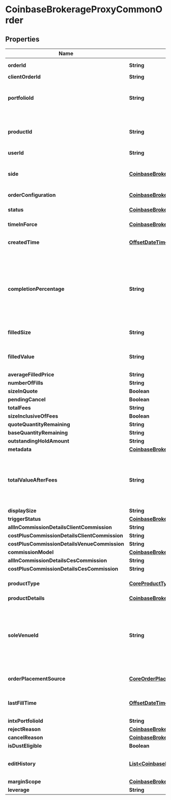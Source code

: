 
# CoinbaseBrokerageProxyCommonOrder

## Properties
Name | Type | Description | Notes
------------ | ------------- | ------------- | -------------
**orderId** | **String** | The unique id for this order | 
**clientOrderId** | **String** |  |  [optional]
**portfolioId** | **String** | The id of the portfolio that this order was created in&#39; | 
**productId** | **String** | The product this order was created for e.g. &#39;BTC-USD&#39; | 
**userId** | **String** |  |  [optional]
**side** | [**CoinbaseBrokerageProxyCommonOrderSide**](CoinbaseBrokerageProxyCommonOrderSide.md) | The side of the market that the order is on e.g. &#39;BUY&#39;, &#39;SELL&#39; | 
**orderConfiguration** | [**CoinbaseBrokerageProxyCommonOrderConfiguration**](CoinbaseBrokerageProxyCommonOrderConfiguration.md) |  |  [optional]
**status** | [**CoinbaseBrokerageProxyCommonOrderExecutionStatus**](CoinbaseBrokerageProxyCommonOrderExecutionStatus.md) | The current state of the order | 
**timeInForce** | [**CoinbaseBrokerageProxyCommonTimeInForceType**](CoinbaseBrokerageProxyCommonTimeInForceType.md) |  |  [optional]
**createdTime** | [**OffsetDateTime**](OffsetDateTime.md) | Timestamp for when the order was created | 
**completionPercentage** | **String** | Completion percentage of order, as a stringified float. Value will be an empty string if percentage cannot be calculated. |  [optional]
**filledSize** | **String** | Total filled size, in base currency |  [optional]
**filledValue** | **String** | Total filled value, in quote currency |  [optional]
**averageFilledPrice** | **String** |  |  [optional]
**numberOfFills** | **String** |  |  [optional]
**sizeInQuote** | **Boolean** |  |  [optional]
**pendingCancel** | **Boolean** |  |  [optional]
**totalFees** | **String** |  |  [optional]
**sizeInclusiveOfFees** | **Boolean** |  |  [optional]
**quoteQuantityRemaining** | **String** |  |  [optional]
**baseQuantityRemaining** | **String** |  |  [optional]
**outstandingHoldAmount** | **String** |  |  [optional]
**metadata** | [**CoinbaseBrokerageProxyCommonOrderMetadata**](CoinbaseBrokerageProxyCommonOrderMetadata.md) |  |  [optional]
**totalValueAfterFees** | **String** | derived field: filled_value + total_fees for buy orders and filled_value - total_fees for sell orders. |  [optional]
**displaySize** | **String** |  |  [optional]
**triggerStatus** | [**CoinbaseBrokerageProxyCommonStopTriggerStatus**](CoinbaseBrokerageProxyCommonStopTriggerStatus.md) |  |  [optional]
**allInCommissionDetailsClientCommission** | **String** |  |  [optional]
**costPlusCommissionDetailsClientCommission** | **String** |  |  [optional]
**costPlusCommissionDetailsVenueCommission** | **String** |  |  [optional]
**commissionModel** | [**CoinbaseBrokerageProxyCommonCommissionModel**](CoinbaseBrokerageProxyCommonCommissionModel.md) |  |  [optional]
**allInCommissionDetailsCesCommission** | **String** |  |  [optional]
**costPlusCommissionDetailsCesCommission** | **String** |  |  [optional]
**productType** | [**CoreProductType**](CoreProductType.md) | Product type of this order&#39;s product |  [optional]
**productDetails** | [**CoinbaseBrokerageProxyCommonProductDetails**](CoinbaseBrokerageProxyCommonProductDetails.md) |  |  [optional]
**soleVenueId** | **String** | sole_venue_id of this order&#39;s product. (Empty for products that are not necessarily tied to a single venue.) |  [optional]
**orderPlacementSource** | [**CoreOrderPlacementSource**](CoreOrderPlacementSource.md) | Placement source of this order |  [optional]
**lastFillTime** | [**OffsetDateTime**](OffsetDateTime.md) | Time of the most recent fill for this order |  [optional]
**intxPortfolioId** | **String** |  |  [optional]
**rejectReason** | [**CoinbaseBrokerageProxyCommonRejectReason**](CoinbaseBrokerageProxyCommonRejectReason.md) |  |  [optional]
**cancelReason** | [**CoinbaseBrokerageProxyCommonCancelReason**](CoinbaseBrokerageProxyCommonCancelReason.md) |  |  [optional]
**isDustEligible** | **Boolean** |  |  [optional]
**editHistory** | [**List&lt;CoinbaseBrokerageProxyCommonEdit&gt;**](CoinbaseBrokerageProxyCommonEdit.md) | An array of the latest 5 edits per order |  [optional]
**marginScope** | [**CoinbaseBrokerageProxyCommonMarginScope**](CoinbaseBrokerageProxyCommonMarginScope.md) |  |  [optional]
**leverage** | **String** |  |  [optional]



